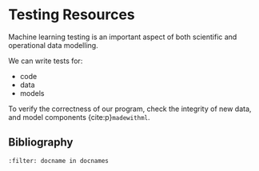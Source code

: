 # Testing Resources

Machine learning testing is an important aspect of both scientific and operational data modelling.

We can write tests for:

- code
- data
- models

To verify the correctness of our program, check the integrity of new data, and model components {cite:p}`madewithml`.


## Bibliography

```{bibliography}
:filter: docname in docnames
```